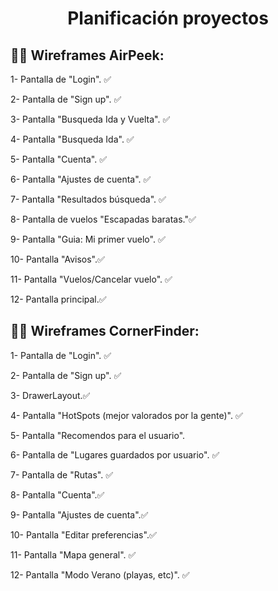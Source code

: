 <h1 align="center"> Planificación proyectos</h1>

## 🤙🏻 Wireframes AirPeek:

1- Pantalla de "Login". ✅

2- Pantalla de "Sign up". ✅

3- Pantalla "Busqueda Ida y Vuelta". ✅

4- Pantalla "Busqueda Ida". ✅

5- Pantalla "Cuenta". ✅

6- Pantalla "Ajustes de cuenta". ✅

7- Pantalla "Resultados búsqueda". ✅

8- Pantalla de vuelos "Escapadas baratas."✅

9- Pantalla "Guia: Mi primer vuelo". ✅

10- Pantalla "Avisos".✅

11- Pantalla "Vuelos/Cancelar vuelo". ✅

12- Pantalla principal.✅


## 🤙🏻 Wireframes CornerFinder:

1- Pantalla de "Login". ✅

2- Pantalla de "Sign up". ✅

3- DrawerLayout.✅

4- Pantalla "HotSpots (mejor valorados por la gente)". ✅

5- Pantalla "Recomendos para el usuario".

6- Pantalla de "Lugares guardados por usuario". ✅

7- Pantalla de "Rutas". ✅

8- Pantalla "Cuenta".✅

9- Pantalla "Ajustes de cuenta".✅

10- Pantalla "Editar preferencias".✅

11- Pantalla "Mapa general". ✅

12- Pantalla "Modo Verano (playas, etc)". ✅


